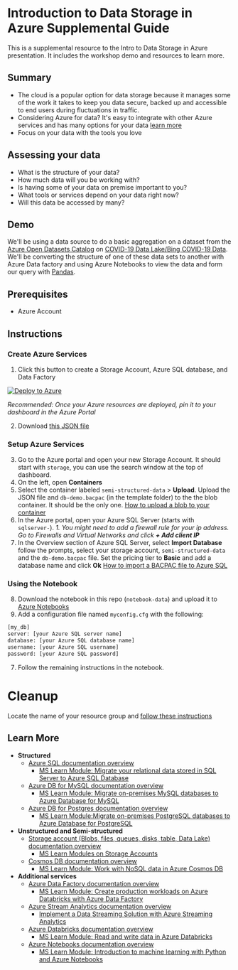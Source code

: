 # Introduction to Data Storage in Azure Supplemental Guide

This is a supplemental resource to the Intro to Data Storage in Azure presentation. It includes the workshop demo and resources to learn more.

## Summary

- The cloud is a popular option for data storage because it manages some of the work it takes to keep you data secure, backed up and accessible to end users during fluctuations in traffic.
- Considering Azure for data? It's easy to integrate with other Azure services and has many options for your data [learn more](#learn-more)
- Focus on your data with the tools you love

## Assessing your data

- What is the structure of your data?​
- How much data will you be working with?​
- Is having some of your data on premise important to you?​
- What tools or services depend on your data right now?​
- Will this data be accessed by many?

## Demo

We'll be using a data source to do a basic aggregation on a dataset from the [Azure Open Datasets Catalog](https://azure.microsoft.com/en-us/services/open-datasets/catalog/) on [COVID-19 Data Lake/Bing COVID-19 Data](https://azure.microsoft.com/en-us/services/open-datasets/catalog/bing-covid-19-data/). We'll be converting the structure of one of these data sets to another with Azure Data factory and using Azure Notebooks to view the data and form our query with [Pandas](https://pandas.pydata.org/).

## Prerequisites

- Azure Account

## Instructions

### Create Azure Services
1. Click this button to create a Storage Account, Azure SQL database, and Data Factory 
   
 [![Deploy to Azure](https://aka.ms/deploytoazurebutton)](https://portal.azure.com/#create/Microsoft.Template/uri/https%3A%2F%2Fraw.githubusercontent.com%2Fpaladique%2FWorkshop-DataInAzure%2Fmaster%2Ftemplate%2FdeployTemplate.json)
   
   *Recommended: Once your Azure resources are deployed, pin it to your dashboard in the Azure Portal*

2. Download [this JSON file](https://pandemicdatalake.blob.core.windows.net/public/curated/covid-19/bing_covid-19_data/latest/bing_covid-19_data.json)

### Setup Azure Services

3. Go to the Azure portal and open your new Storage Account. It should start with `storage`, you can use the search window at the top of dashboard.
4. On the left, open **Containers**
5. Select the container labeled `semi-structured-data` > **Upload**. Upload the JSON file and `db-demo.bacpac` (in the template folder) to the the blob container. It should be the only one. [How to upload a blob to your container](https://docs.microsoft.com/en-us/azure/storage/blobs/storage-quickstart-blobs-portal#upload-a-block-blob)
6. In the Azure portal, open your Azure SQL Server (starts with `sqlserver-`).
   *1. You might need to add a firewall rule for your ip address. Go to Firewalls and Virtual Networks and click **+ Add client IP***
7. In the Overview section of Azure SQL Server, select **Import Database** follow the prompts, select your storage account, `semi-structured-data` and the `db-demo.bacpac` file. Set the pricing tier to **Basic** and add a database name and click **Ok** [How to import a BACPAC file to Azure SQL](https://docs.microsoft.com/en-us/azure/azure-sql/database/database-import?tabs=azure-powershell#using-azure-portal)

### Using the Notebook
8. Download the notebook in this repo (`notebook-data`) and upload it to [Azure Notebooks](https://notebooks.azure.com/)
9.  Add a configuration file named `myconfig.cfg` with the following:
  
  ```python
[my_db]
server: [your Azure SQL server name]
database: [your Azure SQL database name]
username: [your Azure SQL username]
password: [your Azure SQL password]
  ```

7. Follow the remaining instructions in the notebook.

# Cleanup

Locate the name of your resource group and [follow these instructions](https://docs.microsoft.com/en-us/azure/azure-resource-manager/management/delete-resource-group?tabs=azure-portal#delete-resource-group)

## Learn More

  -  **Structured**
     -  [Azure SQL documentation overview](https://docs.microsoft.com/en-us/azure/azure-sql/) 
        -  [MS Learn Module: Migrate your relational data stored in SQL Server to Azure SQL Database
](https://docs.microsoft.com/en-us/learn/modules/migrate-sql-server-relational-data/)
     -  [Azure DB for MySQL documentation overview](https://docs.microsoft.com/en-us/azure/mysql/) 
        -  [MS Learn Module: Migrate on-premises MySQL databases to Azure Database for MySQL
](https://docs.microsoft.com/en-us/learn/modules/migrate-on-premises-mysql-databases/)
     -  [Azure DB for Postgres documentation overview](https://docs.microsoft.com/en-us/azure/postgresql/) 
        -  [MS Learn Module:Migrate on-premises PostgreSQL databases to Azure Database for PostgreSQL
 ](https://docs.microsoft.com/en-us/learn/modules/migrate-on-premises-postgresql-databases/)
  -  **Unstructured and Semi-structured**
     -  [Storage account (Blobs, files, queues, disks, table, Data Lake) documentation overview](https://docs.microsoft.com/en-us/azure/storage/) 
        -  [MS Learn Modules on Storage Accounts](https://docs.microsoft.com/en-us/learn/browse/?term=azure%20storage)
     -  [Cosmos DB documentation overview](https://docs.microsoft.com/en-us/azure/cosmos-db/) 
        -  [MS Learn Module: Work with NoSQL data in Azure Cosmos DB
 ](https://docs.microsoft.com/en-us/learn/paths/work-with-nosql-data-in-azure-cosmos-db/)
  - **Additional services**
     -  [Azure Data Factory documentation overview](https://docs.microsoft.com/en-us/azure/data-factory/) 
        -  [MS Learn Module: Create production workloads on Azure Databricks with Azure Data Factory
](https://docs.microsoft.com/en-us/learn/modules/create-production-workloads-azure-databricks-azure-data-factory/)
     -  [Azure Stream Analytics documentation overview](https://docs.microsoft.com/en-us/azure/stream-analytics/) 
        -  [Implement a Data Streaming Solution with Azure Streaming Analytics](https://docs.microsoft.com/en-us/learn/paths/implement-data-streaming-with-asa/)
     -  [Azure Databricks documentation overview](https://docs.microsoft.com/en-us/azure/azure-databricks/) 
        -  [MS Learn Module: Read and write data in Azure Databricks](https://docs.microsoft.com/en-us/learn/modules/read-write-data-azure-databricks/)
     -  [Azure Notebooks documentation overview](https://docs.microsoft.com/en-us/azure/notebooks/) 
        -  [MS Learn Module: Introduction to machine learning with Python and Azure Notebooks
](https://docs.microsoft.com/en-us/learn/paths/intro-to-ml-with-python/)
